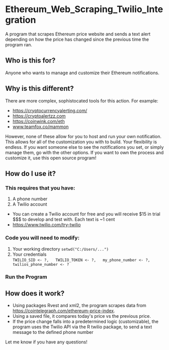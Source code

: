 # Ethereum_Web_Scraping_Twilio_Integration
A program that scrapes Ethereum price website and sends a text alert depending on how the price has changed since the previous time the program ran.

## Who is this for?
Anyone who wants to manage and customize their Ethereum notifications.

## Why is this different?
There are more complex, sophistocated tools for this action. For example:
- https://cryptocurrencyalerting.com/
- https://cryptoalertzz.com
- https://coinwink.com/eth
- www.teamfox.co/mammon 

However, none of these allow for you to host and run your own notification. This allows for all of the customization you with to build. Your flexibility is endless. If you want someone else to see the notifications you set, or simply manage them, go with the other options. If you want to own the process and customize it, use this open source program!

## How do I use it?
### This requires that you have:
1. A phone number
2. A Twilio account
  - You can create a Twilio account for free and you will receive $15 in trial $$$ to develop and test with. Each text is ~1 cent
  - https://www.twilio.com/try-twilio
  
### Code you will need to modify:
1) Your working directory `setwd("C:/Users/...")`
2) Your credentials   
`TWILIO_SID <- ?,  
TWILIO_TOKEN <- ?,  
my_phone_number <- ?,  
twilios_phone_number <- ? `  

### Run the Program


## How does it work?
- Using packages Rvest and xml2, the program scrapes data from https://cointelegraph.com/ethereum-price-index. 
- Using a saved file, it compares today's price vs the previous price. 
- If the price change falls into a predetermined logic (customizable), the program uses the Twilio API via the R twilio package, to send a text message to the defined phone number

Let me know if you have any questions!

